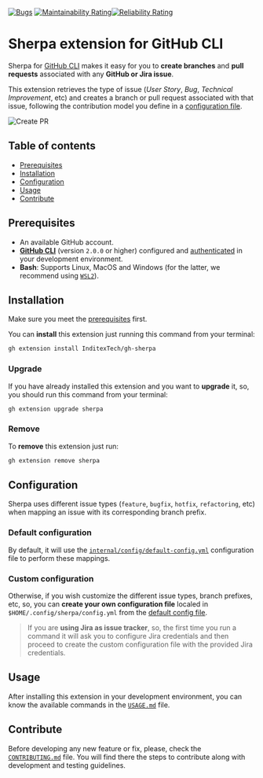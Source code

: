 [![Bugs](https://sonarcloud.io/api/project_badges/measure?project=InditexTech_gh-sherpa&metric=bugs)](https://sonarcloud.io/summary/new_code?id=InditexTech_gh-sherpa)
[![Maintainability Rating](https://sonarcloud.io/api/project_badges/measure?project=InditexTech_gh-sherpa&metric=sqale_rating)](https://sonarcloud.io/summary/new_code?id=InditexTech_gh-sherpa)[![Reliability Rating](https://sonarcloud.io/api/project_badges/measure?project=InditexTech_gh-sherpa&metric=reliability_rating)](https://sonarcloud.io/summary/new_code?id=InditexTech_gh-sherpa)

# Sherpa extension for GitHub CLI

Sherpa for [GitHub CLI](https://github.com/cli/cli) makes it easy for you to **create branches** and **pull requests**
associated with any **GitHub or Jira issue**.

This extension retrieves the type of issue (_User Story_, _Bug_, _Technical Improvement_, etc) and creates a branch or 
pull request associated with that issue, following the contribution model you define in a 
[configuration file](#configuration).

![Create PR](docs/images/create-pr.svg)

## Table of contents

- [Prerequisites](#prerequisites)
- [Installation](#installation)
- [Configuration](#configuration)
- [Usage](#usage)
- [Contribute](#contribute)

## Prerequisites

- An available GitHub account.
- [**GitHub CLI**](https://github.com/cli/cli) (version `2.0.0` or higher) configured and [authenticated](https://cli.github.com/manual/gh_auth_login) in your development environment.
- **Bash**: Supports Linux, MacOS and Windows (for the latter, we recommend using [`WSL2`](https://learn.microsoft.com/en-us/windows/wsl/install)).

## Installation

Make sure you meet the [prerequisites](#prerequisites) first.

You can **install** this extension just running this command from your terminal:

```sh
gh extension install InditexTech/gh-sherpa
```

### Upgrade

If you have already installed this extension and you want to **upgrade** it, so, you should run this command from your terminal:

```sh
gh extension upgrade sherpa
```

### Remove

To **remove** this extension just run:

```sh
gh extension remove sherpa
```

## Configuration

Sherpa uses different issue types (`feature`, `bugfix`, `hotfix`, `refactoring`, etc) when mapping an issue with its
corresponding branch prefix.

### Default configuration

By default, it will use the [`internal/config/default-config.yml`](internal/config/default-config.yml) configuration
file to perform these mappings.

### Custom configuration

Otherwise, if you wish customize the different issue types, branch prefixes, etc, so, you can **create your own configuration
file** localed in `$HOME/.config/sherpa/config.yml` from the [default config file](internal/config/default-config.yml).

> If you are **using Jira as issue tracker**, so, the first time you run a command it will ask you to configure Jira credentials and then proceed to create the custom configuration file with the provided Jira credentials.

## Usage

After installing this extension in your development environment, you can know the available commands in the [`USAGE.md`](docs/USAGE.md) file.

## Contribute

Before developing any new feature or fix, please, check the [`CONTRIBUTING.md`](CONTRIBUTING.md) file. You will find there the steps to contribute along with development and testing guidelines.

